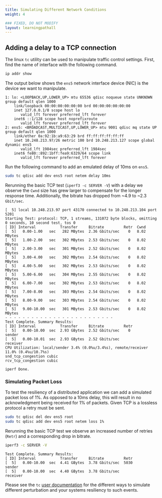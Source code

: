 ```yaml
---
title: Simulating Different Network Conditions
weight: 4

### FIXED, DO NOT MODIFY
layout: learningpathall
---
```


## Adding a delay to a TCP connection

The linux `tc` utility can be used to manipulate traffic control settings. First, find the name of interface with the following command. 

```bash
ip addr show
```

The output below shows the `ens5` network interface device (NIC) is the device we want to manipulate.

```output
1: lo: <LOOPBACK,UP,LOWER_UP> mtu 65536 qdisc noqueue state UNKNOWN group default qlen 1000
    link/loopback 00:00:00:00:00:00 brd 00:00:00:00:00:00
    inet 127.0.0.1/8 scope host lo
       valid_lft forever preferred_lft forever
    inet6 ::1/128 scope host noprefixroute 
       valid_lft forever preferred_lft forever
2: ens5: <BROADCAST,MULTICAST,UP,LOWER_UP> mtu 9001 qdisc mq state UP group default qlen 1000
    link/ether 0a:92:1b:a9:63:29 brd ff:ff:ff:ff:ff:ff
    inet 10.248.213.97/26 metric 100 brd 10.248.213.127 scope global dynamic ens5
       valid_lft 1984sec preferred_lft 1984sec
    inet6 fe80::892:1bff:fea9:6329/64 scope link 
       valid_lft forever preferred_lft forever

```

Run the following command to add an emulated delay of 10ms on `ens5`. 

```bash
sudo tc qdisc add dev ens5 root netem delay 10ms
```

Rerunning the basic TCP test (`iperf3 -c SERVER -V`) with a delay we observe the `Cwnd` size has grew larger to compensate for the longer response time. Additionally, the bitrate has dropped from ~4.9 to ~2.3 `Gbit/sec`.


```output
[  5] local 10.248.213.97 port 43170 connected to 10.248.213.104 port 5201
Starting Test: protocol: TCP, 1 streams, 131072 byte blocks, omitting 0 seconds, 10 second test, tos 0
[ ID] Interval           Transfer     Bitrate         Retr  Cwnd
[  5]   0.00-1.00   sec   282 MBytes  2.36 Gbits/sec    0   8.02 MBytes       
[  5]   1.00-2.00   sec   302 MBytes  2.53 Gbits/sec    0   8.02 MBytes       
[  5]   2.00-3.00   sec   301 MBytes  2.52 Gbits/sec    0   8.02 MBytes       
[  5]   3.00-4.00   sec   302 MBytes  2.54 Gbits/sec    0   8.02 MBytes       
[  5]   4.00-5.00   sec   302 MBytes  2.53 Gbits/sec    0   8.02 MBytes       
[  5]   5.00-6.00   sec   304 MBytes  2.55 Gbits/sec    0   8.02 MBytes       
[  5]   6.00-7.00   sec   302 MBytes  2.53 Gbits/sec    0   8.02 MBytes       
[  5]   7.00-8.00   sec   303 MBytes  2.54 Gbits/sec    0   8.02 MBytes       
[  5]   8.00-9.00   sec   303 MBytes  2.54 Gbits/sec    0   8.02 MBytes       
[  5]   9.00-10.00  sec   301 MBytes  2.53 Gbits/sec    0   8.02 MBytes       
- - - - - - - - - - - - - - - - - - - - - - - - -
Test Complete. Summary Results:
[ ID] Interval           Transfer     Bitrate         Retr
[  5]   0.00-10.00  sec  2.93 GBytes  2.52 Gbits/sec    0             sender
[  5]   0.00-10.01  sec  2.93 GBytes  2.52 Gbits/sec                  receiver
CPU Utilization: local/sender 3.4% (0.0%u/3.4%s), remote/receiver 11.0% (0.4%u/10.7%s)
snd_tcp_congestion cubic
rcv_tcp_congestion cubic

iperf Done.
```

### Simulating Packet Loss

To test the resiliency of a distributed application we can add a simulated packet loss of 1%. As opposed to a 10ms delay, this will result in no acknowledgment being received for 1% of packets. Given TCP is a lossless protocol a retry must be sent. 

```bash
sudo tc qdisc del dev ens5 root
sudo tc qdisc add dev ens5 root netem loss 1%
```

Rerunning the basic TCP test we observe an increased number of retries (`Retr`) and a corresponding drop in bitrate. 

```bash
iperf3 -c SERVER -V
```
```output
Test Complete. Summary Results:
[ ID] Interval           Transfer     Bitrate         Retr
[  5]   0.00-10.00  sec  4.41 GBytes  3.78 Gbits/sec  5030             sender
[  5]   0.00-10.00  sec  4.40 GBytes  3.78 Gbits/sec                  receiver
```

Please see the `tc` [user documentation](https://man7.org/linux/man-pages/man8/tc.8.html) for the different ways to simulate different perturbation and your systems resiliency to such events.

